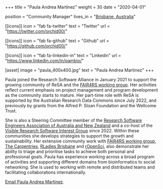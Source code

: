 +++
title = "Paula Andrea Martinez"
weight = 30
date = "2020-04-01"

position = "Community Manager"
lives_in = "[Brisbane, Australia](https://www.timeanddate.com/worldclock/australia/brisbane)"

[[icons]]
  icon = "fab fa-twitter"
  text = "Twitter"
  url = "https://twitter.com/orchid00/"

[[icons]]
  icon = "fab fa-github"
  text = "Github"
  url = "https://github.com/orchid00/"

[[icons]]
  icon = "fab fa-linkedin-in"
  text = "Linkedin"
  url = "https://www.linkedin.com/in/pambio/"

[asset]
  image = "paula_400x400.jpg"
  text = "Paula Andrea Martinez"
+++

Paula joined the Research Software Alliance in January 2021 to support the growing community of ReSA and the
[FAIR4RS working group](https://www.rd-alliance.org/groups/fair-4-research-software-fair4rs-wg). Her activities
reflect current emphasis on project management and program development as the community starts to mature. Her part-time
role with ReSA is supported by the Australian Research Data Commons since July 2022, and previously by grants from the 
Alfred P. Sloan Foundation and the Wellcome Trust.

She is also a Steering Committee member of the [Research Software Engineers Association of Australia and New Zealand](http://rse-aunz.org/) and a co-host of the [Visible Research Software Interest Group](https://sites.google.com/ardc.edu.au/visible-research-software) since 2022. 
Within these communities she develops strategies to support the growth and sustainability.
Her extensive community work with [FAIR4RS working group](https://www.rd-alliance.org/groups/fair-4-research-software-fair4rs-wg), [The Carpentries](https://carpentries.org/), [RLadies Brisbane](https://github.com/rladies/meetup-presentations_brisbane/blob/master/organisersKit/volunteers.md) and [rOpenSci](https://ropensci.org), also demonstrate her ability
to triage and prioritise tasks to achieve both personal and professional goals. Paula has experience working across a
broad program of activities and supporting different domains from bioinformatics to social networking. She is used to
working with remote and distributed teams and facilitating collaborations internationally.

[Email Paula Andrea Martinez](paula@researchsoft.org).
